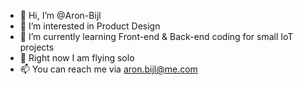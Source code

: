- 👋 Hi, I’m @Aron-Bijl
- 👀 I’m interested in Product Design 
- 🌱 I’m currently learning Front-end & Back-end coding for small IoT projects 
- 💞️ Right now I am flying solo
- 📫 You can reach me via aron.bijl@me.com

<!---
Aron-Bijl/Aron-Bijl is a ✨ special ✨ repository because its `README.md` (this file) appears on your GitHub profile.
You can click the Preview link to take a look at your changes.
--->
